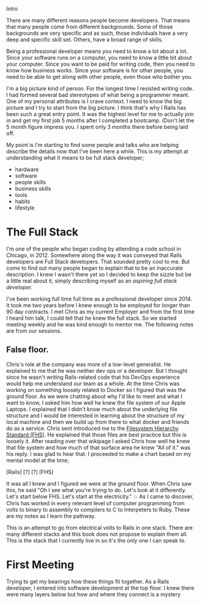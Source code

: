 Intro

There are many different reasons people become developers. That means that many people come from different backgrounds. Some of those backgrounds are very specific and as such, those individuals have a very deep and specific skill set. Others, have a broad range of skills. 
  
Being a professional developer means you need to know a lot about a lot. Since your software runs on a computer, you need to know a little bit about your computer. Since you want to be paid for writing code, then you need to know how business works. Since your software is for other people, you need to be able to get along with other people, even those who bother you. 

I'm a big picture kind of person. For the longest time I resisted writing code. I had formed several bad stereotypes of what being a programmer meant. One of my personal attributes is I crave context. I need to know the big picture and I try to start from the big picture. I think that's why I Rails has been such a great entry point. It was the highest level for me to actually join in and get my first job 5 months after I completed a bootcamp. (Don't let the 5 month figure impress you. I spent only 3 months there before being laid off. 

My point is I'm starting to find some people and talks who are helping describe the details now that I've been here a while. This is my attempt at understanding what it means to be full stack developer;


- hardware
- software
- people skills
- business skills
- tools
- habits
- lifestyle


# The Full Stack

I'm one of the people who began coding by attending a code school in Chicago, in 2012. Somewhere along the way it was conveyed that Rails developers are Full Stack developers. That sounded pretty cool to me. But come to find out many people began to explain that to be an inaccurate description. I knew I wasn't there yet so I decided to keep the sizzle but be a little real about it, simply describing myself as an _aspiring full stack developer._

I've been working full time full time as a professional developer since 2014. It took me two years before I knew enough to be employed for longer than 90 day contracts. I met Chris as my current Employer and from the first time I heard him talk, I could tell that he knew the full stack. So we started meeting weekly and he was kind enough to mentor me. The following notes are from our sessions.

## False floor.

Chris's role at the company was more of a low-level generalist. He explained to me that he was neither dev ops or a developer. But I thought since he wasn't writing Rails-related code that his DevOps experience would help me understand our team as a whole. At the time Chris was working on something loosely related to Docker so I figured that was the ground floor. As we were chatting about why I'd like to meet and what I want to know, I asked him how well he knew the file system of our Apple Laptops. I explained that I didn't know much about the underlying file structure and I would be interested in learning about the structure of my local machine and then we build up from there to what docker and friends do as a service. Chris sent introduced me to the [Filesystem Hierarchy Standard (FHS)]( https://en.wikipedia.org/wiki/Filesystem_Hierarchy_Standard). He explained that those files are best practice but this is loosely it. After reading over that wikipage I asked Chris how well he knew that file system and how much of that surface area he knew "All of it." was his reply. I was glad to hear that. I proceeded to make a chart based on my mental model at the time;

[Rails]
[?]
[?]
[FHS]

It was all I knew and I figured we were at the ground floor. When Chris saw this, he said "Oh I see what you're trying to do. Let's look at it differently. Let's start below FHS. Let's start at the electricity." :boom: As I came to discover, Chris has worked in every relevant level of computer programming from volts to binary to assembly to compilers to C to Interpeters to Ruby. These are my notes as I learn the pathway.

This is an attempt to go from electrical volts to Rails in one stack. There are many different stacks and this book does not propose to explain them all. This is the stack that I currently live in so it's the only one I can speak to. 

# First Meeting

Trying to get my bearings how these things fit together. As a Rails developer, I entered into software development at the top floor. I knew there were many layers below but how and where they connect is a mystery
